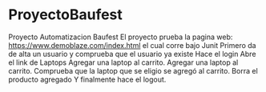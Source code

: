# ProyectoBaufest
Proyecto Automatizacion Baufest
El  proyecto prueba la pagina web:
https://www.demoblaze.com/index.html el cual corre bajo Junit
Primero da de alta un usuario y comprueba que el usuario ya existe
Hace el login
Abre el link de Laptops
Agregar una laptop al carrito.
Agregar una laptop al carrito.
Comprueba que  la laptop  que se eligio se agregó al carrito.
Borra el producto agregado
Y  finalmente  hace el logout.
